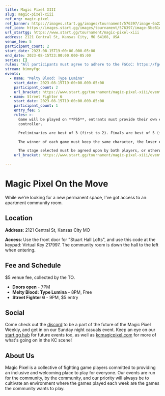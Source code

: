 ```yaml
---
title: Magic Pixel XIII
slug: magic-pixel-xiii
ref_org: magic-pixel
ref_banner: https://images.start.gg/images/tournament/576397/image-6a221f89af43a06f5fd5911722ae6800.png?ehk=rD%2FivpWu%2BM9vMZKWI6sAuMrUXfC5MHSPbRW%2FNhWO1fw%3D&ehkOptimized=G4W4BhFHp1C2Qo%2FZ4QdBgJHvaT69sSC13dSPT7Kz%2BfU%3D
ref_icon: https://images.start.gg/images/tournament/576397/image-5be81d8f6e898c68ca1a08a434d89e3a.png?ehk=ANBx0rJkRfI%2FISNk8Q9KBLCPBKyZ%2FnwMyx3WHLGDV3w%3D&ehkOptimized=lrKDh5YeSUGlI1NU%2Fdxn8RO4YH19fePrvVfdBvGb%2B0Q%3D
url_startgg: https://www.start.gg/tournament/magic-pixel-xiii
address: 2121 Central St, Kansas City, MO 64108, USA
venue_fee: 5
participant_count: 2
start_date: 2023-08-15T19:00:00.000-05:00
end_date: 2023-08-15T23:00:00.000-05:00
series: []
rules: "All participants must agree to adhere to the FGCoC: https://fgcoc.com/"
stream: bimmyfgc
events:
  - name: "Melty Blood: Type Lumina"
    start_date: 2023-08-15T19:00:00.000-05:00
    participant_count: 2
    url_bracket: https://www.start.gg/tournament/magic-pixel-xiii/events/melty-blood-type-lumina/brackets/1432705/2173020
  - name: Street Fighter 6
    start_date: 2023-08-15T19:00:00.000-05:00
    participant_count: 1
    entry_fee: 5
    rules: >-
      Game will be played on **PS5**, entrants must provide their own compatible
      controller.  

      Preliminaries are best of 3 (first to 2). Finals are best of 5 (first to 3).  

      The winner of each game must keep the same character, the loser of that game may switch characters.  

      The stage selected must be agreed upon by both players, or otherwise selected at random.
    url_bracket: https://www.start.gg/tournament/magic-pixel-xiii/events/street-fighter-6/brackets/1432704/2173019

---
```


# Magic Pixel On the Move
While we're looking for a new permanent space, I've got access to an apartment community room.

## Location
**Address**: 2121 Central St, Kansas City MO

**Access**: Use the front door for "Stuart Hall Lofts", and use this code at the keypad: Virtual Key 217997. The community room is down the hall to the left when entering.


## Fee and Schedule
$5 venue fee, collected by the TO.

- **Doors open** - 7PM
- **Melty Blood: Type Lumina** - 8PM, Free
- **Street Fighter 6** - 9PM, $5 entry

## Social
Come check out the [discord](https://discord.gg/jkmn6CVrrQ) to be a part of the future of the Magic Pixel Weekly, and get in on our Sunday night casuals event. Keep an eye on our [start.gg hub](https://www.start.gg/hub/magic-pixel) for future events too, as well as [kcmagicpixel.com](https://kcmagicpixel.com) for more of what's going on in the KC scene!

## About Us

Magic Pixel is a collective of fighting game players committed to providing an inclusive and welcoming place to play for everyone. Our events are run for the community, by the community, and our priority will always be to cultivate an environment where the games played each week are the games the community wants to play.
  